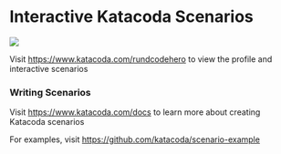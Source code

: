 # Interactive Katacoda Scenarios

[![](http://shields.katacoda.com/katacoda/rundcodehero/count.svg)](https://www.katacoda.com/rundcodehero "Get your profile on Katacoda.com")

Visit https://www.katacoda.com/rundcodehero to view the profile and interactive scenarios

### Writing Scenarios
Visit https://www.katacoda.com/docs to learn more about creating Katacoda scenarios

For examples, visit https://github.com/katacoda/scenario-example
